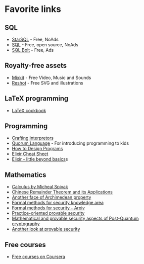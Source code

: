 # Favorite links

## SQL
- [StarSQL](https://selectstarsql.com/) - Free, NoAds
- [SQL](https://www.sqlteaching.com/) - Free, open source, NoAds
- [SQL Bolt](https://sqlbolt.com/) - Free, Ads


## Royalty-free assets
- [Mixkit](https://mixkit.co/) - Free Video, Music and Sounds
- [Reshot](https://www.reshot.com/) - Free SVG and illustrations


## LaTeX programming
- [LaTeX cookbook](https://latex-cookbook.net/) 


## Programming
- [Crafting interpretors](https://craftinginterpreters.com/scanning.html)
- [Quorum Language](https://quorumlanguage.com/learn.html) - For introducing programming to kids
- [How to Design Programs](https://htdp.org/2022-8-7/Book/index.html)
- [Elixir Cheat Sheet](https://media.pragprog.com/titles/elixir/ElixirCheat.pdf)
- [Elixir - little beyond basics](https://www.openmymind.net/Elixir-A-Little-Beyond-The-Basics/)s


## Mathematics
- [Calculus by Micheal Spivak](https://theswissbay.ch/pdf/Gentoomen%20Library/Maths/Calculus/Michael%20Spivak%20-%20Calculus.pdf)
- [Chinese Remainder Theorem and its Applications](https://scholarworks.lib.csusb.edu/cgi/viewcontent.cgi?article=4457&context=etd-project)
- [Another face of Archimedean property](https://www.jstor.org/stable/10.4169/college.math.j.46.2.139)
- [Formal methods for security knowledge area](https://www.cybok.org/media/downloads/Formal_Methods_for_Security_v1.0.0.pdf)
- [Formal methods for security - Arxiv](https://arxiv.org/pdf/1608.00678.pdf)
- [Practice-oriented provable security](https://web.cs.ucdavis.edu/~rogaway/papers/cc.pdf)
- [Mathematical and provable security aspects of Post-Quantum cryptography](https://www.esat.kuleuven.be/cosic/publications/thesis-310.pdf)
- [Another look at provable security](https://www.math.uwaterloo.ca/~ajmeneze/anotherlook/)

## Free courses
- [Free courses on Coursera](https://www.freecodecamp.org/news/coursera-free-online-courses-6d84cdb30da/)
